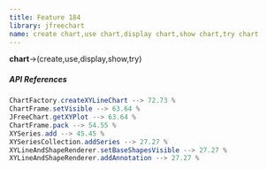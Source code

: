 ```yaml
---
title: Feature 184
library: jfreechart
name: create chart,use chart,display chart,show chart,try chart
---
```


**chart**->(create,use,display,show,try)

##### API References

```java
ChartFactory.createXYLineChart --> 72.73 %
ChartFrame.setVisible --> 63.64 %
JFreeChart.getXYPlot --> 63.64 %
ChartFrame.pack --> 54.55 %
XYSeries.add --> 45.45 %
XYSeriesCollection.addSeries --> 27.27 %
XYLineAndShapeRenderer.setBaseShapesVisible --> 27.27 %
XYLineAndShapeRenderer.addAnnotation --> 27.27 %
```
